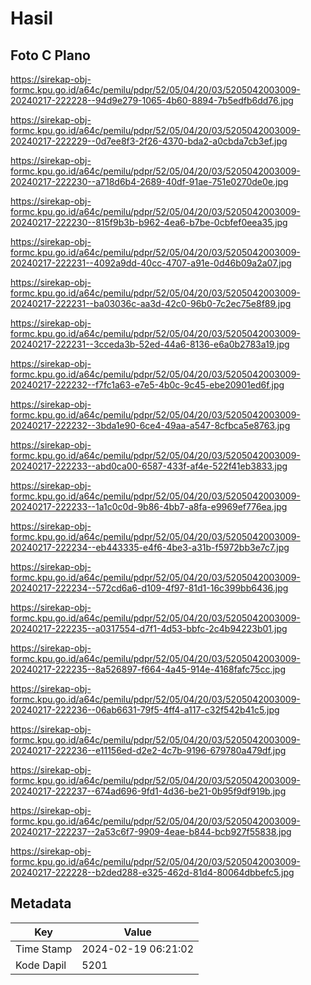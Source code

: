 # Hasil

## Foto C Plano

https://sirekap-obj-formc.kpu.go.id/a64c/pemilu/pdpr/52/05/04/20/03/5205042003009-20240217-222228--94d9e279-1065-4b60-8894-7b5edfb6dd76.jpg

https://sirekap-obj-formc.kpu.go.id/a64c/pemilu/pdpr/52/05/04/20/03/5205042003009-20240217-222229--0d7ee8f3-2f26-4370-bda2-a0cbda7cb3ef.jpg

https://sirekap-obj-formc.kpu.go.id/a64c/pemilu/pdpr/52/05/04/20/03/5205042003009-20240217-222230--a718d6b4-2689-40df-91ae-751e0270de0e.jpg

https://sirekap-obj-formc.kpu.go.id/a64c/pemilu/pdpr/52/05/04/20/03/5205042003009-20240217-222230--815f9b3b-b962-4ea6-b7be-0cbfef0eea35.jpg

https://sirekap-obj-formc.kpu.go.id/a64c/pemilu/pdpr/52/05/04/20/03/5205042003009-20240217-222231--4092a9dd-40cc-4707-a91e-0d46b09a2a07.jpg

https://sirekap-obj-formc.kpu.go.id/a64c/pemilu/pdpr/52/05/04/20/03/5205042003009-20240217-222231--ba03036c-aa3d-42c0-96b0-7c2ec75e8f89.jpg

https://sirekap-obj-formc.kpu.go.id/a64c/pemilu/pdpr/52/05/04/20/03/5205042003009-20240217-222231--3cceda3b-52ed-44a6-8136-e6a0b2783a19.jpg

https://sirekap-obj-formc.kpu.go.id/a64c/pemilu/pdpr/52/05/04/20/03/5205042003009-20240217-222232--f7fc1a63-e7e5-4b0c-9c45-ebe20901ed6f.jpg

https://sirekap-obj-formc.kpu.go.id/a64c/pemilu/pdpr/52/05/04/20/03/5205042003009-20240217-222232--3bda1e90-6ce4-49aa-a547-8cfbca5e8763.jpg

https://sirekap-obj-formc.kpu.go.id/a64c/pemilu/pdpr/52/05/04/20/03/5205042003009-20240217-222233--abd0ca00-6587-433f-af4e-522f41eb3833.jpg

https://sirekap-obj-formc.kpu.go.id/a64c/pemilu/pdpr/52/05/04/20/03/5205042003009-20240217-222233--1a1c0c0d-9b86-4bb7-a8fa-e9969ef776ea.jpg

https://sirekap-obj-formc.kpu.go.id/a64c/pemilu/pdpr/52/05/04/20/03/5205042003009-20240217-222234--eb443335-e4f6-4be3-a31b-f5972bb3e7c7.jpg

https://sirekap-obj-formc.kpu.go.id/a64c/pemilu/pdpr/52/05/04/20/03/5205042003009-20240217-222234--572cd6a6-d109-4f97-81d1-16c399bb6436.jpg

https://sirekap-obj-formc.kpu.go.id/a64c/pemilu/pdpr/52/05/04/20/03/5205042003009-20240217-222235--a0317554-d7f1-4d53-bbfc-2c4b94223b01.jpg

https://sirekap-obj-formc.kpu.go.id/a64c/pemilu/pdpr/52/05/04/20/03/5205042003009-20240217-222235--8a526897-f664-4a45-914e-4168fafc75cc.jpg

https://sirekap-obj-formc.kpu.go.id/a64c/pemilu/pdpr/52/05/04/20/03/5205042003009-20240217-222236--06ab6631-79f5-4ff4-a117-c32f542b41c5.jpg

https://sirekap-obj-formc.kpu.go.id/a64c/pemilu/pdpr/52/05/04/20/03/5205042003009-20240217-222236--e11156ed-d2e2-4c7b-9196-679780a479df.jpg

https://sirekap-obj-formc.kpu.go.id/a64c/pemilu/pdpr/52/05/04/20/03/5205042003009-20240217-222237--674ad696-9fd1-4d36-be21-0b95f9df919b.jpg

https://sirekap-obj-formc.kpu.go.id/a64c/pemilu/pdpr/52/05/04/20/03/5205042003009-20240217-222237--2a53c6f7-9909-4eae-b844-bcb927f55838.jpg

https://sirekap-obj-formc.kpu.go.id/a64c/pemilu/pdpr/52/05/04/20/03/5205042003009-20240217-222228--b2ded288-e325-462d-81d4-80064dbbefc5.jpg


## Metadata

| Key        | Value               |
| ---------- | ------------------- |
| Time Stamp | 2024-02-19 06:21:02 |
| Kode Dapil | 5201                |



